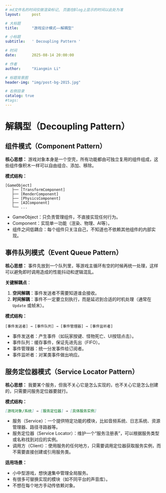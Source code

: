```yaml
---
# md文件名的时间仅做渲染标记, 页面在Blog上显示的时间以此处为准
layout:     post

# 大标题
title:      "游戏设计模式——解耦型"

# 小标题
subtitle:   ' Decoupling Pattern '

# 时间
date:       2025-08-14 20:00:00

# 作者
author:     "Xiangmin Li"

# 标题背景图
header-img: "img/post-bg-2015.jpg"

# 右侧目录
catalog: true
#tags:
---
```

<!--------------------以下为页面正文---------------------->

# 解耦型（Decoupling Pattern）

## **组件模式**（Component Pattern）

**核心思想：** 游戏对象本身是一个空壳，所有功能都由可独立复用的组件组成，这些组件像积木一样可以自由组合、添加、移除。

**模式结构：**

```text 
[GameObject]
   ├── [TransformComponent]
   ├── [RenderComponent]
   ├── [PhysicsComponent]
   ├── [AIComponent]
   └── ...
```


- GameObject：只负责管理组件，不直接实现任何行为。
- Component：实现单一功能（渲染、物理、AI等）。
- 组件之间低耦合：每个组件只关注自己，不知道也不依赖其他组件的内部实现。

## 事件队列模式（Event Queue Pattern）

**核心思想：** 事件先放到一个队列里，等游戏主循环有空的时候再统一处理，这样可以避免即时调用造成的性能抖动和逻辑混乱。

**关键解耦点**：

1. **空间解耦**：事件发送者不需要知道谁会接收。
2. **时间解耦**：事件不一定要立刻执行，而是延迟到合适的时机处理（通常在`Update` 或帧末）。

**模式结构：**

```text 
[事件发送者] → [事件队列] → [事件管理器] → [事件监听者]
```


- 事件发送者：产生事件（如玩家按键、怪物死亡、UI按钮点击）。
- 事件队列：缓存事件，保证先进先出（FIFO）。
- 事件管理器：统一分发事件给订阅者。
- 事件监听者：对某类事件做出响应。

## 服务定位器模式（Service Locator Pattern）

**核心思想：** 我要某个服务，但我不关心它是怎么实现的，也不关心它是怎么创建的，只需要问服务定位器要就行。

**模式结构：**

```markdown 
[游戏对象/系统] → [服务定位器] → [具体服务实例]
```


- 服务（Service）：一个提供特定功能的模块，比如音频系统、日志系统、资源管理器、路径寻路器等。
- 服务定位器（Service Locator）：维护一个“服务注册表”，可以根据服务类型或名称找到对应的实例。
- 调用方（Client）：使用服务的任何地方，只需要调用定位器获取服务实例，而不需要直接创建或引用服务类。

**适用场景：**

- 小中型游戏，想快速集中管理全局服务。
- 有很多可替换实现的模块（如不同平台的声音库）。
- 不想在每个地方手动传依赖对象。


